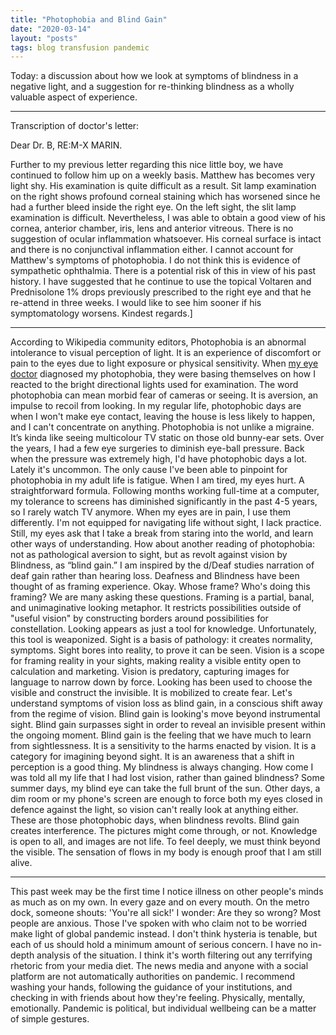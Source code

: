 ```yaml
---
title: "Photophobia and Blind Gain"
date: "2020-03-14"
layout: "posts"
tags: blog transfusion pandemic
---
```


Today: a discussion about how we look at symptoms of blindness in a negative light, and a suggestion for re-thinking blindness as a wholly valuable aspect of experience.

* * *

Transcription of doctor's letter:

Dear Dr. B, RE:M-X MARIN.

Further to my previous letter regarding this nice little boy, we have continued to follow him up on a weekly basis. Matthew has becomes very light shy. His examination is quite difficult as a result. Sit lamp examination on the right shows profound corneal staining which has worsened since he had a further bleed inside the right eye. On the left sight, the slit lamp examination is difficult.
Nevertheless, I was able to obtain a good view of his cornea, anterior chamber, iris, lens and anterior vitreous. There is no suggestion of ocular inflammation whatsoever. His corneal surface is intact and there is no conjunctival inflammation either. I cannot account for Matthew's symptoms of photophobia. I do not think this is evidence of sympathetic ophthalmia. There is a potential risk of this in view of his past history. I have suggested that he continue to use the topical Voltaren and Prednisolone 1% drops previously prescribed to the right eye and that he re-attend in three weeks. I would like to see him sooner if his symptomatology worsens. Kindest regards.]
* * *

According to Wikipedia community editors, Photophobia is an abnormal intolerance to visual perception of light. It is an experience of discomfort or pain to the eyes due to light exposure or physical sensitivity. When [my eye doctor](http://transfusion.mxmarin.ca/this-nice-boy) diagnosed my photophobia, they were basing themselves on how I reacted to the bright directional lights used for examination. The word photophobia can mean morbid fear of cameras or seeing. It is aversion, an impulse to recoil from looking. In my regular life, photophobic days are when I won't make eye contact, leaving the house is less likely to happen, and I can't concentrate on anything. Photophobia is not unlike a migraine. It’s kinda like seeing multicolour TV static on those old bunny-ear sets. Over the years, I had a few eye surgeries to diminish eye-ball pressure. Back when the pressure was extremely high, I'd have photophobic days a lot. Lately it's uncommon. The only cause I've been able to pinpoint for photophobia in my adult life is fatigue. When I am tired, my eyes hurt. A straightforward formula. Following months working full-time at a computer, my tolerance to screens has diminished significantly in the past 4-5 years, so I rarely watch TV anymore. When my eyes are in pain, I use them differently. I'm not equipped for navigating life without sight, I lack practice. Still, my eyes ask that I take a break from staring into the world, and learn other ways of understanding. How about another reading of photophobia: not as pathological aversion to sight, but as revolt against vision by Blindness, as “blind gain.” I am inspired by the d/Deaf studies narration of deaf gain rather than hearing loss. Deafness and Blindness have been thought of as framing experience. Okay. Whose frame? Who's doing this framing? We are many asking these questions. Framing is a partial, banal, and unimaginative looking metaphor. It restricts possibilities outside of "useful vision" by constructing borders around possibilities for constellation. Looking appears as just a tool for knowledge. Unfortunately, this tool is weaponized. Sight is a basis of pathology: it creates normality, symptoms. Sight bores into reality, to prove it can be seen. Vision is a scope for framing reality in your sights, making reality a visible entity open to calculation and marketing. Vision is predatory, capturing images for language to narrow down by force. Looking has been used to choose the visible and construct the invisible. It is mobilized to create fear. Let's understand symptoms of vision loss as blind gain, in a conscious shift away from the regime of vision. Blind gain is looking's move beyond instrumental sight. Blind gain surpasses sight in order to reveal an invisible present within the ongoing moment. Blind gain is the feeling that we have much to learn from sightlessness. It is a sensitivity to the harms enacted by vision. It is a category for imagining beyond sight. It is an awareness that a shift in perception is a good thing. My blindness is always changing. How come I was told all my life that I had lost vision, rather than gained blindness? Some summer days, my blind eye can take the full brunt of the sun. Other days, a dim room or my phone's screen are enough to force both my eyes closed in defence against the light, so vision can't really look at anything either. These are those photophobic days, when blindness revolts. Blind gain creates interference. The pictures might come through, or not. Knowledge is open to all, and images are not life. To feel deeply, we must think beyond the visible. The sensation of flows in my body is enough proof that I am still alive.

* * *

This past week may be the first time I notice illness on other people's minds as much as on my own. In every gaze and on every mouth. On the metro dock, someone shouts: 'You're all sick!' I wonder: Are they so wrong? Most people are anxious. Those I've spoken with who claim not to be worried make light of global pandemic instead. I don't think hysteria is tenable, but each of us should hold a minimum amount of serious concern. I have no in-depth analysis of the situation. I think it's worth filtering out any terrifying rhetoric from your media diet. The news media and anyone with a social platform are not automatically authorities on pandemic. I recommend washing your hands, following the guidance of your institutions, and checking in with friends about how they're feeling. Physically, mentally, emotionally. Pandemic is political, but individual wellbeing can be a matter of simple gestures.
